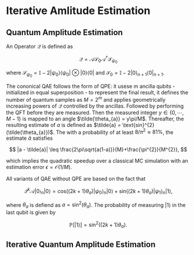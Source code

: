 # Iterative Amlitude Estimation


## Quantum Amplitude Estimation
An Operator $\mathcal{Q}$ is defined as 

$$
\mathcal{Q} = \mathcal{A}\mathcal{S}_{0}\mathcal{A}^{\dagger}\mathcal{S}_{\psi_{0}}
$$

where $\mathcal{S}_{\psi_{0}} = \mathbb{I} - 2 |\psi_{0}\rangle \langle\psi_{0}|\otimes|0\rangle\langle0|$ and $\mathcal{S}_{0} = \mathbb{I} - 2|0\rangle_{n+1}\langle0|_{n+1}$.

The cononical QAE follows the form of QPE: it usese $m$ ancilla qubits - initialized in equal superposition - to represent the final result, it defines the number of quantum samples as $M = 2^{m}$ and applies geometrically increasing powers of $\mathcal{Q}$ controlled by the ancillas. Followed by performing the QFT before they are measured. Then the measured integer $y\in \{0,\cdots,M-1 \}$ is mapped to an angle $\tilde{\theta_{a}} = y\pi/M$. Thereafter, the resulting estimate of $a$ is defined as $\tilde{a} = \text{sin}^{2}(\tilde{\theta_{a}})$. The with a probability of at least $8/\pi^{2} \approx 81\%$, the estimate $\tilde{a}$ satisfies

$$
|a - \tilde{a}| \leq \frac{2\pi\sqrt{a(1-a)}}{M}+\frac{\pi^{2}}{M^{2}},
$$

which implies the quadratic speedup over a classical MC simulation with an estimation error $\epsilon = \mathcal{O}(1/M)$.

All variants of QAE without QPE are based on the fact that 

$$
\mathcal{Q}^{k} \mathcal{A}|0\rangle_{n}|0\rangle = \text{cos}((2k+1)\theta_{a})|\psi_{0}\rangle_{n}|0\rangle + \text{sin}((2k+1)\theta_{a})|\psi_{1}\rangle_{n}|1\rangle,
$$

where $\theta_{a}$ is defiend as $a = \text{sin}^{2}(\theta_{a})$. The probability of measuring $|1\rangle$ in the last qubit is given by

$$
\mathbb{P}[|1\rangle] = \text{sin}^{2}((2k+1)\theta_{a}).
$$

## Iterative Quantum Amplitude Estimation